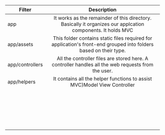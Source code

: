 | Filter |Description|
| ------------- |:-------------:|
| app      |It works as the remainder of this directory. Basically it organizes our applcation components. It holds MVC  |
| app/assets    | This folder contains static files required for application's front-end grouped into folders based on their type. |
| app/controllers  |All the controller files are stored here. A controller handles all the web requests from the user. |
|app/helpers |It contains all the helper functions to assist MVC)Model View Controller |
|    |   |
|    |   |
|    |   |
|    |   |
|    |   |
|    |   |
|    |   |
|    |   |
|    |   |
|    |   |
|    |   |
|    |   |
|    |   |
|    |   |
|    |   |
|    |   |
|    |   |
|    |   |
|    |   |
|    |   |
|    |   |
|    |   |

